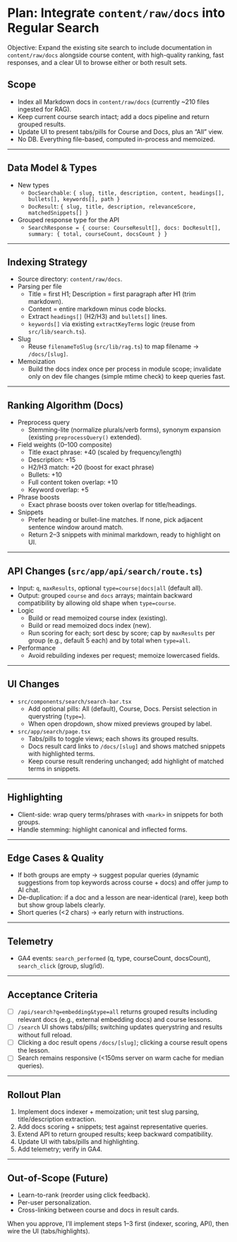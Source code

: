 # Plan: Integrate `content/raw/docs` into Regular Search

Objective: Expand the existing site search to include documentation in `content/raw/docs` alongside course content, with high-quality ranking, fast responses, and a clear UI to browse either or both result sets.

## Scope
- Index all Markdown docs in `content/raw/docs` (currently ~210 files ingested for RAG).
- Keep current course search intact; add a docs pipeline and return grouped results.
- Update UI to present tabs/pills for Course and Docs, plus an “All” view.
- No DB. Everything file-based, computed in-process and memoized.

---

## Data Model & Types
- New types
  - `DocSearchable`: `{ slug, title, description, content, headings[], bullets[], keywords[], path }`
  - `DocResult`: `{ slug, title, description, relevanceScore, matchedSnippets[] }`
- Grouped response type for the API
  - `SearchResponse = { course: CourseResult[], docs: DocResult[], summary: { total, courseCount, docsCount } }`

---

## Indexing Strategy
- Source directory: `content/raw/docs`.
- Parsing per file
  - Title = first H1; Description = first paragraph after H1 (trim markdown).
  - Content = entire markdown minus code blocks.
  - Extract `headings[]` (H2/H3) and `bullets[]` lines.
  - `keywords[]` via existing `extractKeyTerms` logic (reuse from `src/lib/search.ts`).
- Slug
  - Reuse `filenameToSlug` (`src/lib/rag.ts`) to map filename → `/docs/[slug]`.
- Memoization
  - Build the docs index once per process in module scope; invalidate only on dev file changes (simple mtime check) to keep queries fast.

---

## Ranking Algorithm (Docs)
- Preprocess query
  - Stemming-lite (normalize plurals/verb forms), synonym expansion (existing `preprocessQuery()` extended).
- Field weights (0–100 composite)
  - Title exact phrase: +40 (scaled by frequency/length)
  - Description: +15
  - H2/H3 match: +20 (boost for exact phrase)
  - Bullets: +10
  - Full content token overlap: +10
  - Keyword overlap: +5
- Phrase boosts
  - Exact phrase boosts over token overlap for title/headings.
- Snippets
  - Prefer heading or bullet-line matches. If none, pick adjacent sentence window around match.
  - Return 2–3 snippets with minimal markdown, ready to highlight on UI.

---

## API Changes (`src/app/api/search/route.ts`)
- Input: `q`, `maxResults`, optional `type=course|docs|all` (default all).
- Output: grouped `course` and `docs` arrays; maintain backward compatibility by allowing old shape when `type=course`.
- Logic
  - Build or read memoized course index (existing).
  - Build or read memoized docs index (new).
  - Run scoring for each; sort desc by score; cap by `maxResults` per group (e.g., default 5 each) and by total when `type=all`.
- Performance
  - Avoid rebuilding indexes per request; memoize lowercased fields.

---

## UI Changes
- `src/components/search/search-bar.tsx`
  - Add optional pills: All (default), Course, Docs. Persist selection in querystring (`type=`).
  - When open dropdown, show mixed previews grouped by label.
- `src/app/search/page.tsx`
  - Tabs/pills to toggle views; each shows its grouped results.
  - Docs result card links to `/docs/[slug]` and shows matched snippets with highlighted terms.
  - Keep course result rendering unchanged; add highlight of matched terms in snippets.

---

## Highlighting
- Client-side: wrap query terms/phrases with `<mark>` in snippets for both groups.
- Handle stemming: highlight canonical and inflected forms.

---

## Edge Cases & Quality
- If both groups are empty → suggest popular queries (dynamic suggestions from top keywords across course + docs) and offer jump to AI chat.
- De-duplication: if a doc and a lesson are near-identical (rare), keep both but show group labels clearly.
- Short queries (<2 chars) → early return with instructions.

---

## Telemetry
- GA4 events: `search_performed` (q, type, courseCount, docsCount), `search_click` (group, slug/id).

---

## Acceptance Criteria
- [ ] `/api/search?q=embedding&type=all` returns grouped results including relevant docs (e.g., external embedding docs) and course lessons.
- [ ] `/search` UI shows tabs/pills; switching updates querystring and results without full reload.
- [ ] Clicking a doc result opens `/docs/[slug]`; clicking a course result opens the lesson.
- [ ] Search remains responsive (<150ms server on warm cache for median queries).

---

## Rollout Plan
1) Implement docs indexer + memoization; unit test slug parsing, title/description extraction.
2) Add docs scoring + snippets; test against representative queries.
3) Extend API to return grouped results; keep backward compatibility.
4) Update UI with tabs/pills and highlighting.
5) Add telemetry; verify in GA4.

---

## Out-of-Scope (Future)
- Learn-to-rank (reorder using click feedback).
- Per-user personalization.
- Cross-linking between course and docs in result cards.

When you approve, I’ll implement steps 1–3 first (indexer, scoring, API), then wire the UI (tabs/highlights).
